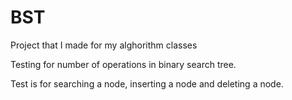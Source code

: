 # BST
Project that I made for my alghorithm classes

Testing for number of operations in binary search tree.

Test is for searching a node, inserting a node and deleting a node.
